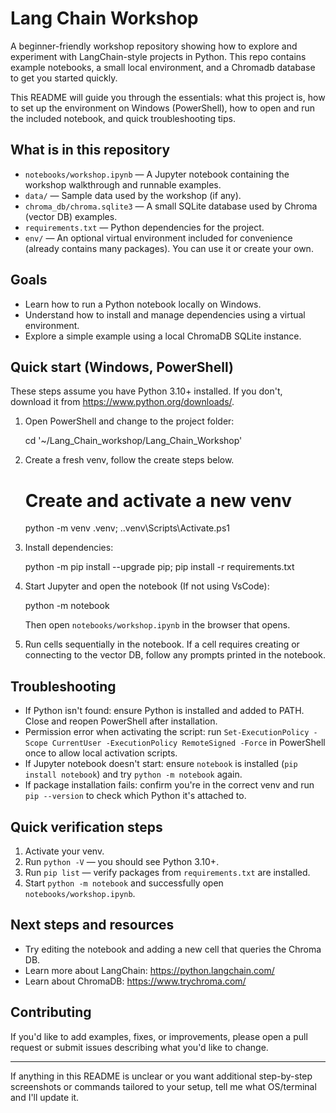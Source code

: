 # Lang Chain Workshop

A beginner-friendly workshop repository showing how to explore and experiment with LangChain-style projects in Python. This repo contains example notebooks, a small local environment, and a Chromadb database to get you started quickly.

This README will guide you through the essentials: what this project is, how to set up the environment on Windows (PowerShell), how to open and run the included notebook, and quick troubleshooting tips.

## What is in this repository

- `notebooks/workshop.ipynb` — A Jupyter notebook containing the workshop walkthrough and runnable examples.
- `data/` — Sample data used by the workshop (if any).
- `chroma_db/chroma.sqlite3` — A small SQLite database used by Chroma (vector DB) examples.
- `requirements.txt` — Python dependencies for the project.
- `env/` — An optional virtual environment included for convenience (already contains many packages). You can use it or create your own.

## Goals

- Learn how to run a Python notebook locally on Windows.
- Understand how to install and manage dependencies using a virtual environment.
- Explore a simple example using a local ChromaDB SQLite instance.

## Quick start (Windows, PowerShell)

These steps assume you have Python 3.10+ installed. If you don't, download it from https://www.python.org/downloads/.

1. Open PowerShell and change to the project folder:

   cd '~/Lang_Chain_workshop/Lang_Chain_Workshop'

2. Create a fresh venv, follow the create steps below.

   # Create and activate a new venv
   python -m venv .venv; .\.venv\Scripts\Activate.ps1

3. Install dependencies:

   python -m pip install --upgrade pip; pip install -r requirements.txt

4. Start Jupyter and open the notebook (If not using VsCode):

   python -m notebook

   Then open `notebooks/workshop.ipynb` in the browser that opens.

5. Run cells sequentially in the notebook. If a cell requires creating or connecting to the vector DB, follow any prompts printed in the notebook.

## Troubleshooting

- If Python isn't found: ensure Python is installed and added to PATH. Close and reopen PowerShell after installation.
- Permission error when activating the script: run `Set-ExecutionPolicy -Scope CurrentUser -ExecutionPolicy RemoteSigned -Force` in PowerShell once to allow local activation scripts.
- If Jupyter notebook doesn't start: ensure `notebook` is installed (`pip install notebook`) and try `python -m notebook` again.
- If package installation fails: confirm you're in the correct venv and run `pip --version` to check which Python it's attached to.

## Quick verification steps

1. Activate your venv.
2. Run `python -V` — you should see Python 3.10+.
3. Run `pip list` — verify packages from `requirements.txt` are installed.
4. Start `python -m notebook` and successfully open `notebooks/workshop.ipynb`.

## Next steps and resources

- Try editing the notebook and adding a new cell that queries the Chroma DB.
- Learn more about LangChain: https://python.langchain.com/
- Learn about ChromaDB: https://www.trychroma.com/

## Contributing

If you'd like to add examples, fixes, or improvements, please open a pull request or submit issues describing what you'd like to change.

---

If anything in this README is unclear or you want additional step-by-step screenshots or commands tailored to your setup, tell me what OS/terminal and I'll update it.
